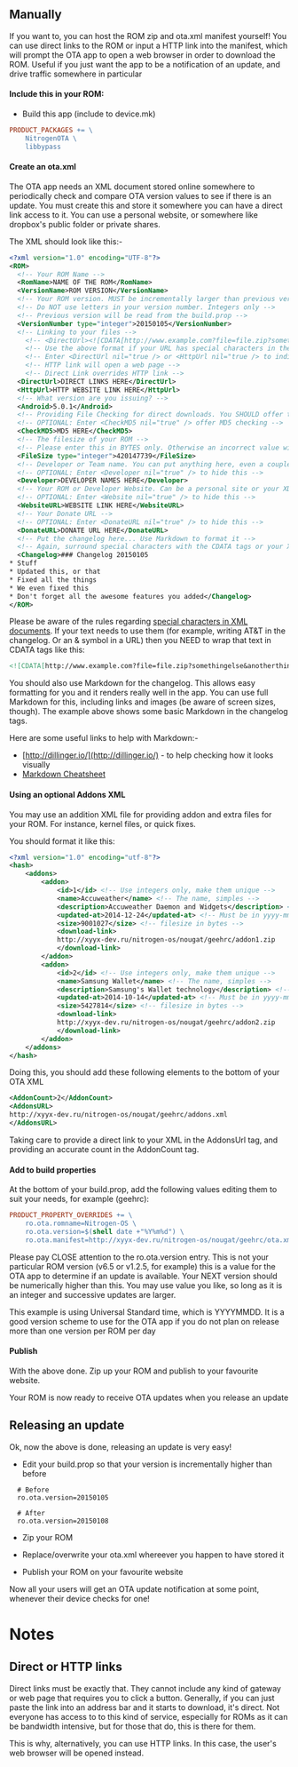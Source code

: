 ## Manually

If you want to, you can host the ROM zip and ota.xml manifest yourself! You can use direct links to the ROM or input a HTTP link into the manifest, which will prompt the OTA app to open a web browser in order to download the ROM. Useful if you just want the app to be a notification of an update, and drive traffic somewhere in particular

#### Include this in your ROM:

- Build this app (include to device.mk)
``` MAKEFILE
PRODUCT_PACKAGES += \
    NitrogenOTA \
    libbypass
```
#### Create an ota.xml

The OTA app needs an XML document stored online somewhere to periodically check and compare OTA version values to see if there is an update. You must create this and store it somewhere you can have a direct link access to it. You can use a personal website, or somewhere like dropbox's public folder or private shares.

The XML should look like this:-

``` XML
<?xml version="1.0" encoding="UTF-8"?>
<ROM>
  <!-- Your ROM Name -->
  <RomName>NAME OF THE ROM</RomName>
  <VersionName>ROM VERSION</VersionName>
  <!-- Your ROM version. MUST be incrementally larger than previous versions -->
  <!-- Do NOT use letters in your version number. Integers only -->
  <!-- Previous version will be read from the build.prop -->
  <VersionNumber type="integer">20150105</VersionNumber>
  <!-- Linking to your files -->
    <!-- <DirectUrl><![CDATA[http://www.example.com?file=file.zip?somethingelse&anotherthing]]></DirectUrl> -->
    <!-- Use the above format if your URL has special characters in then, like an (&) ampersand -->
    <!-- Enter <DirectUrl nil="true /> or <HttpUrl nil="true /> to indicate you won't be using a type of URL -->
    <!-- HTTP link will open a web page -->
    <!-- Direct Link overrides HTTP link -->
  <DirectUrl>DIRECT LINKS HERE</DirectUrl>
  <HttpUrl>HTTP WEBSITE LINK HERE</HttpUrl>
  <!-- What version are you issuing? -->
  <Android>5.0.1</Android>
  <!-- Providing File Checking for direct downloads. You SHOULD offer this for your users whether using HTTP or Direct -->
  <!-- OPTIONAL: Enter <CheckMD5 nil="true" /> offer MD5 checking -->
  <CheckMD5>MD5 HERE</CheckMD5>
  <!-- The filesize of your ROM -->
  <!-- Please enter this in BYTES only. Otherwise an incorrect value will be shown -->
  <FileSize type="integer">420147739</FileSize>
  <!-- Developer or Team name. You can put anything here, even a couple of names -->
  <!-- OPTIONAL: Enter <Developer nil="true" /> to hide this -->
  <Developer>DEVELOPER NAMES HERE</Developer>
  <!-- Your ROM or Developer Website. Can be a personal site or your XDA/forum thread -->
  <!-- OPTIONAL: Enter <Website nil="true" /> to hide this -->
  <WebsiteURL>WEBSITE LINK HERE</WebsiteURL>
  <!-- Your Donate URL -->
  <!-- OPTIONAL: Enter <DonateURL nil="true" /> to hide this -->
  <DonateURL>DONATE URL HERE</DonateURL>
  <!-- Put the changelog here... Use Markdown to format it -->
  <!-- Again, surround special characters with the CDATA tags or your XML will NOT parse -->
  <Changelog>### Changelog 20150105
* Stuff
* Updated this, or that
* Fixed all the things
* We even fixed this
* Don't forget all the awesome features you added</Changelog>
</ROM>
```
Please be aware of the rules regarding [special characters in XML documents](http://en.wikipedia.org/wiki/List_of_XML_and_HTML_character_entity_references#Predefined_entities_in_XML). If your text needs to use them (for example, writing AT&T in the changelog. Or an & symbol in a URL) then you NEED to wrap that text in CDATA tags like this:
```XML
<![CDATA[http://www.example.com?file=file.zip?somethingelse&anotherthing]]>
```
You should also use Markdown for the changelog. This allows easy formatting for you and it renders really well in the app. You can use full Markdown for this, including links and images (be aware of screen sizes, though). The example above shows some basic Markdown in the changelog tags. 

Here are some useful links to help with Markdown:-
- [http://dillinger.io/](http://dillinger.io/) -  to help checking how it looks visually
- [Markdown Cheatsheet](https://github.com/adam-p/markdown-here/wiki/markdown-Cheatsheet)

#### Using an optional Addons XML

You may use an addition XML file for providing addon and extra files for your ROM. For instance, kernel files, or quick fixes.

You should format it like this:

``` XML
<?xml version="1.0" encoding="utf-8"?>
<hash>
    <addons>
        <addon>
            <id>1</id> <!-- Use integers only, make them unique -->
            <name>Accuweather</name> <!-- The name, simples -->
            <description>Accuweather Daemon and Widgets</description> <!-- You can use markdown here if you want -->
            <updated-at>2014-12-24</updated-at> <!-- Must be in yyyy-mm-dd format -->
            <size>9001027</size> <!-- filesize in bytes -->
            <download-link>
            http://xyyx-dev.ru/nitrogen-os/nougat/geehrc/addon1.zip
            </download-link>
        </addon>
        <addon>
            <id>2</id> <!-- Use integers only, make them unique -->
            <name>Samsung Wallet</name> <!-- The name, simples -->
            <description>Samsung's Wallet technology</description> <!-- You can use markdown here if you want -->
            <updated-at>2014-10-14</updated-at> <!-- Must be in yyyy-mm-dd format -->
            <size>5427814</size> <!-- filesize in bytes -->
            <download-link>
            http://xyyx-dev.ru/nitrogen-os/nougat/geehrc/addon2.zip
            </download-link>
        </addon>
    </addons>
</hash>
```

Doing this, you should add these following elements to the bottom of your OTA XML

```XML
<AddonCount>2</AddonCount>
<AddonsURL>
http://xyyx-dev.ru/nitrogen-os/nougat/geehrc/addons.xml
</AddonsURL>
```
Taking care to provide a direct link to your XML in the AddonsUrl tag, and providing an accurate count in the AddonCount tag.


#### Add to build properties

At the bottom of your build.prop, add the following values editing them to suit your needs, for example (geehrc):

``` MAKEFILE
PRODUCT_PROPERTY_OVERRIDES += \
    ro.ota.romname=Nitrogen-OS \
    ro.ota.version=$(shell date +"%Y%m%d") \
    ro.ota.manifest=http://xyyx-dev.ru/nitrogen-os/nougat/geehrc/ota.xml
```
  
Please pay CLOSE attention to the ro.ota.version entry. This is not your particular ROM version (v6.5 or v1.2.5, for example) this is a value for the OTA app to determine if an update is available. Your NEXT version should be numerically higher than this. You may use value you like, so long as it is an integer and successive updates are larger.

This example is using Universal Standard time, which is YYYYMMDD. It is a good version scheme to use for the OTA app if you do not plan on release more than one version per ROM per day

#### Publish

With the above done. Zip up your ROM and publish to your favourite website. 

Your ROM is now ready to receive OTA updates when you release an update

## Releasing an update

Ok, now the above is done, releasing an update is very easy!

- Edit your build.prop so that your version is incrementally higher than before

```
  # Before
  ro.ota.version=20150105
  
  # After
  ro.ota.version=20150108 
```
  
- Zip your ROM

- Replace/overwrite your ota.xml whereever you happen to have stored it

- Publish your ROM on your favourite website

Now all your users will get an OTA update notification at some point, whenever their device checks for one!

# Notes
## Direct or HTTP links
Direct links must be exactly that. They cannot include any kind of gateway or web page that requires you to click a button. Generally, if you can just paste the link into an address bar and it starts to download, it's direct. Not everyone has access to to this kind of service, especially for ROMs as it can be bandwidth intensive, but for those that do, this is there for them.

This is why, alternatively, you can use HTTP links. In this case, the user's web browser will be opened instead.